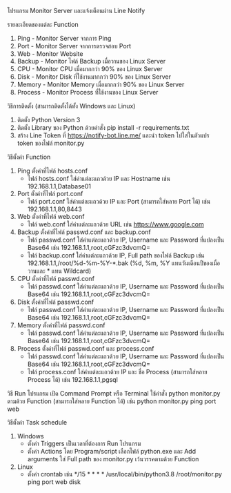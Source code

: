 โปรแกรม Monitor Server และแจ้งเตือนผ่าน Line Notify

รายละเอียดของแต่ละ Function
1. Ping - Monitor Server จากการ Ping
2. Port - Monitor Server จากการตรวจสอบ Port
3. Web - Monitor Website
4. Backup - Monitor ไฟล์ Backup เมื่อวานของ Linux Server
5. CPU - Monitor CPU เมื่อมากกว่า 90% ของ Linux Server
6. Disk - Monitor Disk ที่ใช้งานมากกว่า 90% ของ Linux Server
7. Memory - Monitor Memory เมื่อมากกว่า 90% ของ Linux Server
8. Process - Monitor Process ที่ใช้งานของ Linux Server

วิธีการติดตั้ง (สามารถติดตั้งได้ทั้ง Windows และ Linux)
1. ติดตั้ง Python Version 3
2. ติดตั้ง Library ของ Python ด้วยคำสั่ง pip install -r requirements.txt
3. สร้าง Line Token ที่ https://notify-bot.line.me/ และนำ token ไปใส่ในตัวแปร token ของไฟล์ monitor.py

วิธีตั้งค่า Function
1. Ping ตั้งค่าที่ไฟล์ hosts.conf
	- ไฟล์ hosts.conf ใส่ค่าแต่ละแถวด้วย IP และ Hostname เช่น 192.168.1.1,Database01
2. Port ตั้งค่าที่ไฟล์ port.conf
	- ไฟล์ port.conf ใส่ค่าแต่ละแถวด้วย IP และ Port (สามารถใส่หลาย Port ได้) เช่น 192.168.1.1,80,8443
3. Web ตั้งค่าที่ไฟล์ web.conf
	- ไฟล์ web.conf ใส่ค่าแต่ละแถวด้วย URL เช่น https://www.google.com
4. Backup ตั้งค่าที่ไฟล์ passwd.conf และ backup.conf
	- ไฟล์ passwd.conf ใส่ค่าแต่ละแถวด้วย IP, Username และ Password ที่แปลงเป็น Base64 เช่น 192.168.1.1,root,cGFzc3dvcmQ=
	- ไฟล์ backup.conf ใส่ค่าแต่ละแถวด้วย IP, Full path ของไฟล์ Backup เช่น 192.168.1.1,/root/%d-%m-%Y-*.bak
		(%d, %m, %Y แทนวันเดือนปีของเมื่อวานและ * แทน Wildcard)
5. CPU ตั้งค่าที่ไฟล์ passwd.conf
	- ไฟล์ passwd.conf ใส่ค่าแต่ละแถวด้วย IP, Username และ Password ที่แปลงเป็น Base64 เช่น 192.168.1.1,root,cGFzc3dvcmQ=
6. Disk ตั้งค่าที่ไฟล์ passwd.conf
	- ไฟล์ passwd.conf ใส่ค่าแต่ละแถวด้วย IP, Username และ Password ที่แปลงเป็น Base64 เช่น 192.168.1.1,root,cGFzc3dvcmQ=
7. Memory ตั้งค่าที่ไฟล์ passwd.conf
	- ไฟล์ passwd.conf ใส่ค่าแต่ละแถวด้วย IP, Username และ Password ที่แปลงเป็น Base64 เช่น 192.168.1.1,root,cGFzc3dvcmQ=
8. Process ตั้งค่าที่ไฟล์ passwd.conf และ process.conf
	- ไฟล์ passwd.conf ใส่ค่าแต่ละแถวด้วย IP, Username และ Password ที่แปลงเป็น Base64 เช่น 192.168.1.1,root,cGFzc3dvcmQ=
	- ไฟล์ process.conf ใส่ค่าแต่ละแถวด้วย IP และ ชื่อ Process (สามารถใส่หลาย Process ได้) เช่น 192.168.1.1,pgsql
	
วิธี Run โปรแกรม
	เปิด Command Prompt หรือ Terminal ใช้คำสั่ง python monitor.py ตามด้วย Function (สามารถใส่หลาย Function ได้)
	เช่น python monitor.py ping port web

วิธีตั้งค่า Task schedule
1. Windows
	- ตั้งค่า Triggers เป็นเวลาที่ต้องการ Run โปรแกรม
	- ตั้งค่า Actions โดย Program/script เลือกไฟล์ python.exe และ Add arguments ใส่ Full path ของ monitor.py เว้นวรรคตามด้วย Function
2. Linux
	- ตั้งค่า crontab เช่น */15 * * * * /usr/local/bin/python3.8 /root/monitor.py ping port web disk
	